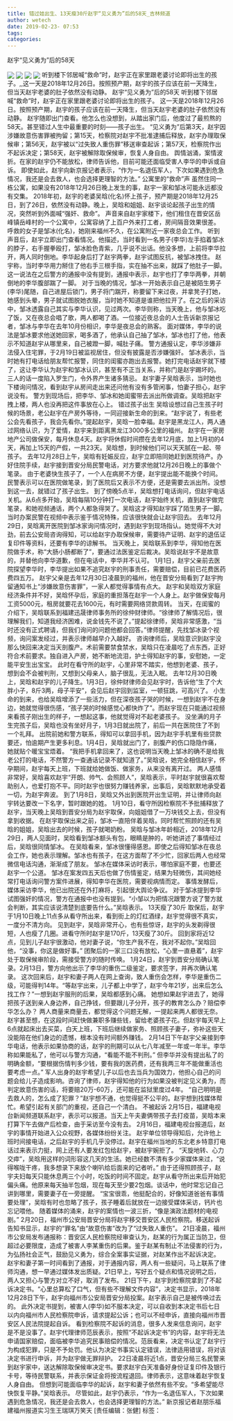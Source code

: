 ```yaml
---
title: 错过娃出生、13天瘦30斤赵宇“见义勇为”后的58天_吉林频道
author: wetech
date: 2019-02-23- 07:53
tags: 
categories: 
---
```

赵宇“见义勇为”后的58天
<!-- more -->
                
<img align="center" border="0" src="http://p2.ifengimg.com/a/2019_08/654a49d3c9c5878_size23_w400_h300.jpg" />
                
<img align="center" border="0" src="http://p0.ifengimg.com/a/2019_08/ca30c18e4b54ff9_size18_w400_h299.jpg" />
            
<img align="center" border="0" src="http://p2.ifengimg.com/a/2019_08/61abdba4450bfd6_size15_w400_h300.jpg" />
<img align="center" border="0" src="http://p2.ifengimg.com/a/2016/0810/204c433878d5cf9size1_w16_h16.png" />
听到楼下邻居喊“救命”时，赵宇正在家里跟老婆讨论即将出生的孩子。,,这一天是2018年12月26日。按照预产期，赵宇的孩子应该在前一天降生，但当天赵宇老婆的肚子依然没有动静。
赵宇“见义勇为”后的58天
听到楼下邻居喊“救命”时，赵宇正在家里跟老婆讨论即将出生的孩子。
这一天是2018年12月26日。按照预产期，赵宇的孩子应该在前一天降生，但当天赵宇老婆的肚子依然没有动静。
赵宇随即出门查看。他怎么也没想到，从踏出家门后，他度过了最煎熬的58天。甚至错过人生中最重要的时刻——孩子出生。
“见义勇为”后第3天，赵宇因涉嫌故意伤害罪被拘留；第15天，检察院对赵宇不批准逮捕后释放，赵宇办理取保候审；第56天，赵宇被以“过失致人重伤罪”移送审查起诉；第57天，检察院作出不起诉决定；第58天，赵宇被解除取保候审，恢复人身自由。
舆情汹涌，案情波折。在家的赵宇仍不能放松，律师告诉他，目前可能还面临受害人李华的申诉或自诉。
即使如此，赵宇向新京报记者表示，“作为一名退伍军人，下次如果遇到危急情况，我还是会去救人，也会选择更理智的方法。”
公寓里的“救命”声
虽然住同一栋公寓，如果没有2018年12月26日晚上发生的事，赵宇一家和邹冰可能永远都没有交集。
2018年初，赵宇的老婆吴晗(化名)怀上孩子，预产期是2018年12月25日，到了26日，依然没有动静。晚上，吴晗和姐姐、赵宇谈论起孩子出生的情况，突然听到外面喊“强奸、救命”。
声音来自赵宇家楼下，他们租住在晋安区岳峰镇岳峰村的一个公寓中，公寓容纳了上百户外来打工者，房间隔音效果很差。
呼救的女子是邹冰(化名)，她刚来福州不久，在公寓附近一家夜总会工作。
听到声音后，赵宇立即出门查看情况。他描述，当时看到一名男子(李华)左手掐着邹冰的脖子，右手握拳殴打，邹冰脸色青紫，几乎说不出话。他没多想，上前将李华拉开，两人同时倒地。李华起身后打了赵宇两拳，赵宇试图反抗，被邹冰拽住。
赵宇称，当时李华用力掰住了他右手三根手指，实在抽不出来，就踩了他肚子一脚。
这一说法在之后警方的通报中没有提到，通报中表示，赵宇也打了李华两拳，并朝倒地的李华腹部踹了一脚。
对于当晚的情况，邹冰一开始表示自己是被陌生男子(李华)尾随，自己进屋后锁门，男子将门踹开，称要留下来过夜，并拿凳子打她，她感到头晕，男子就试图脱她衣服，当时她不知道是谁把他拉开了。在之后的采访中，邹冰透露自己其实与李华认识，见过两次。李华则称，当天晚上，他与邹冰吃了饭，又在夜总会唱了歌，两人都喝了酒。一位接近夜总会的人士告诉新京报记者，邹冰与李华在去年10月份相识，李华是夜总会的熟客。
面对媒体，李华的说法是邹冰要求他送她回家，喝多酒了，他承认自己抽了邹冰，邹冰也打了他，他表示不知道赵宇从哪里来，自己被蹬一脚，喊肚子痛。
警方通报认定，李华涉嫌非法侵入住宅罪，于2月19日被监视居住，但没有披露是否涉嫌强奸。
邹冰表示，当时她有打电话给朋友帮忙报警，同住的闺蜜亦跑出去报警。她打完电话赵宇就下楼了，这让李华认为赵宇和邹冰认识，甚至有不正当关系，并称门是赵宇踢坏的。
三人的话一度陷入罗生门，令外界产生诸多猜忌。
赵宇妻子吴晗表示，当时她也下楼询问情况，看到赵宇从房间走出来还问他有没有多管闲事，怕妻子担心，赵宇说没有。
警方到现场后，把李华、邹冰和她闺蜜带去派出所做调查。吴晗把赵宇拽上楼，两人也没再把这件事放在心上。
错过孩子出生
吴晗设想过自己生孩子时候的场景，老公赵宇在产房外等待，一同迎接新生命的到来。“赵宇说了，有些老公会先看孩子，我会先看你。”提起赵宇，吴晗一脸幸福。赵宇是黑龙江人，两人通过网络认识，为了爱情，赵宇来到距离黑龙江3000多公里的福州。
赵宇在一家房地产公司做保安，每月休息4天。赵宇将休假时间攒在去年12月底，加上1月初的4天，再加上15天的产假，一共23天。吴晗想，到时候他们可以天天腻在一起、带孩子。
去年12月28日上午，吴晗有妊娠反应，赵宇立即陪同她赶到医院待产。办好住院手续，赵宇接到晋安分局民警电话，对方要求他就12月26日晚上的事做个笔录。
由于老婆快生孩子了，一个人在病房不方便，赵宇提出能不能换个时间。民警表示可以在医院做笔录，到了医院后又表示不方便，还是需要去派出所。没想到这一去，就错过了孩子出生。
到了傍晚5点半，吴晗想打电话询问，但赵宇电话关机。从6点多开始，吴晗每隔10分钟打一次电话，赵宇始终关机，直到赵宇做完笔录，和她视频通话，两个人都急得哭了。吴晗这才得知赵宇踩了陌生男子一脚。当时办案民警在视频中表示鉴于情况特殊，应该很快就会让赵宇回去。
去年12月29日，吴晗离开医院到邹冰家询问情况时，遇到赵宇到现场指认。她觉得不大对劲，前去公安局咨询得知，可以给赵宇办取保候审，需要待产证明、赵宇的退伍证复印件等资料，还要有李华的谅解书。
当天晚上，吴晗联系到李华，得知他在医院做手术，称“大肠小肠都断了”，要通过法医鉴定后裁决。吴晗说赵宇不是故意的，并替他向李华道歉，但在电话中，李华并不认可。
1月1日，赵宇父亲前去医院探望李华时，李华提出如果不追究赵宇的刑事责任，需要赔偿，目前已花费医药费四五万。
赵宇父亲是去年12月30日凌晨到的福州，他在晋安分局看到了赵宇拘留通知书上“涉嫌故意伤害罪”，一家人都觉得事情有点大。
赵宇和吴晗双方家庭经济条件并不好，吴晗怀孕后，家庭的重担落在赵宇一个人身上。赵宇做保安每月工资5000元，租房就要花去1600元，有时需要网络贷款周转。
当天，在闺蜜的介绍下，吴晗联系到福建迅晟律师事务所的徐仲财律师。“徐律师了解情况后，很理解我们，知道我经济困难，说金钱先不说了。”提起徐律师，吴晗非常感激，“当时还没有正式聘请，但我们询问的问题他都会回答。”律师提醒，先找邹冰录个视频，询问案发经过，并表示律师越早介入越好。
咨询律师后，吴晗意识到赵宇没那么快回来决定当天剖腹产。术前需要禁食禁水，吴晗只在凌晨吃了点东西，正好符合术前要求。独自进入产房，她不断地流泪，护士得知赵宇的事，安慰她，一定能平安生出宝宝。
此时在看守所的赵宇，心里非常不踏实，他想到老婆、孩子，想到会不会被判刑，又想到父母亲人，脑子很乱，无法入眠。
去年12月30日晚上，吴晗和赵宇的儿子降生。1月3日，徐仲财律师会见赵宇时，告诉他“生了个大胖小子，8斤3两，母子平安”，会见后赵宇回到监室，一顿狂跳，可高兴了。
小生命的到来，也给吴晗增添了一些活力，但在深夜孩子哭的时候，一想到赵宇不在身边，她就觉得很伤感，“孩子哭的时候感觉心都快炸了”。而赵宇现在只能通过视频来看孩子刚出生的样子，一想起这事，他就觉得对不起老婆孩子。
没坐满的月子
生完孩子后，吴晗也没有坐好月子，1月3日就出院了，前后一共在医院住了不到一个礼拜。
出院前她和警方联系，得知可以拿回手机，因为赵宇手机里有些贷款要还，怕逾期产生更多利息。1月4日，吴晗就出门了，剖腹产的伤口隐隐作痛，她就贴个暖宝宝焐着。
“我把手机拿回来了，这也说明当天晚上邹冰的确不是给我老公打的电话，不然警方一查通话记录不就知道了。”吴晗说，她完全相信赵宇，怀孕期间，赵宇每天上班，下班就给她做饭、做家务，从来没有离开过。
两人感情非常好，吴晗喜欢赵宇“开朗、帅气、会照顾人”，吴晗表示，平时赵宇就很喜欢帮助别人，也爱打抱不平。同时赵宇也很努力赚钱养家，出事后，吴晗默默地承受着一切，为赵宇奔波。
到了1月8日，吴晗又外出到医院开出生证明，并让律师向赵宇转达要改一下名字，暂时跟她的姓。
1月10日，看守所因检察院不予批捕释放了赵宇，当天晚上吴晗到晋安分局为赵宇取保，向姐姐借了一万块钱交上去，但没有拿到收据。
在赵宇取保出来之前，邹冰一直陪伴着吴晗。同时帮忙照顾的还有吴晗的姐姐，吴晗出去的时候，孩子就喝奶粉。
吴晗与邹冰年龄相近，2018年12月29日，两人见面时，吴晗看到邹冰额头有包，眼睛是肿的，听她讲述了事情经过后，吴晗很同情邹冰。
在吴晗看来，邹冰很懂得感恩。即使之后得知邹冰在夜总会工作，她也表示理解。邹冰也有孩子，在这方面帮了不少忙，回家后两人也经常微信电话沟通，渐渐成了朋友。
邹冰在媒体采访时表示，哪怕家庭不要，也要还赵宇一个公道。
邹冰在案发四五天后也做了伤情鉴定，结果为轻微伤，其间她经常打电话询问警方案件进展，得知李华在医院，需要视病情而定。
事情发酵后，媒体采访李华，他已出院还在外打麻将，引起很大舆论争议。
对于邹冰提到李华试图强奸的情况，警方在通报中也没有提到。“小邹以为把情况跟警方说了警方就会判断，其实应该说清楚到底要告什么。”吴晗表示。
13天瘦了30斤
取保后，赵宇于1月10日晚上11点多从看守所出来，看到街上的灯红酒绿，赵宇觉得很不真实，一度分不清方向。
见到赵宇，吴晗非常开心，也有些惊讶，赵宇的头发剃得很短，人也瘦了几圈。进看守所时赵宇是170斤，13天瘦了30斤。
回到家将近12点，见到儿子赵宇很激动，他对妻子说，“你生产我不在，我对不起你。”吴晗回他，“没事，你这是做好事。”
团聚后的一家三口没有放松，“心里一直悬着”，赵宇处于取保候审阶段，需接受警方的随时传唤。
1月24日，赵宇到晋安分局确认笔录。2月13日，警方向他出示了李华的重伤二级鉴定，要求签字，并再次确认笔录。
这次回来后，赵宇和妻子两人在网上查询，致人重伤会怎样，李华是重伤二级，可能得判14年。“等赵宇出来，儿子都上中学了，赵宇今年21岁，出来后怎么找工作？”一想到赵宇服刑的后果，吴晗都感到心痛。
她想如果赵宇进去了，她得把孩子送到亲人身边养，自己挣钱，但要跟儿子分开，孩子的教育怎么办？赔偿李华怎么办？
两人商量来商量去，都觉得这个问题无解，一提起来两人都很无奈。赵宇甚至想，在这段时间赶快做兼职多赚些钱，留给老婆孩子花。但赵宇每天早上6点就起床出去买菜，白天上班，下班后继续做家务、照顾孩子妻子，弥补这些天没能陪在他们身边的遗憾，根本没有时间额外赚钱。
2月14日下午赵宇父亲接到李华电话，他表示如果协商的话，赵宇的刑期可以从七八年减至一年或一年半。李华称如果能私了，他可以与警方沟通，“看能不能不判刑。”
但李华并没有提出私了的明确金额，“要根据伤情判多少钱，要有我的医药费，还有我两三年不能做重活也要考虑一点。”
军人出身的赵宇希望儿子以后也去当兵为国效力，他担心自己的问题会给儿子造成影响。咨询了律师，赵宇得知他的行为如果没被判定见义勇为，而判定故意伤害的话，将要赔20万-60万，还可能在监狱里度过4年。
“自己明明是去救人的，怎么成了犯罪？”赵宇想不通，也觉得挺不公平的。赵宇想到找媒体帮忙。希望引起有关部门的重视，还自己一个清白。
不被起诉
2月15日，福建电视台新闻频道联系赵宇，表示可以报道。当天上午夫妻俩带孩子去打疫苗，吴晗本来打算下午去做产后检查，由于采访至今没有去。
2月16日，福建电视台报道后，赵宇的事情开始进入公众视野，各媒体纷纷关注。
赵宇单位领导得知后，允许他上班时间接电话，之后赵宇的手机几乎没停过。赵宇在福州当地的东北老乡特意打电话过来表示力挺，网上还有人要发红包给赵宇，被赵宇婉拒了。
“天旋地转、心力交瘁”，吴晗用这样的词形容这几天的生活。她已经数不清有多少家媒体来过，“说得喉咙干疼，我多想录下来放个喇叭给后面来的记者听。”
由于还得照顾孩子，赵宇夫妇每天只能休息两三个小时，吃饭的时间不固定。赵宇从看守所出来后开始犯偏头痛。他原来每天抽半包烟，现在每天至少要2包烟。谈话中，他时常忘记自己讲到哪里，需要妻子在一旁提醒。
“宝宝很乖，他挺配合的，好像知道爸爸有事情要处理”，吴晗有时也忽略了孩子，孩子睡着后就放在一边接受媒体采访，钙片也忘记喂他。
随着媒体的涌来，赵宇的案情也一波三折，“像是演政法题材的电视剧。”
2月20日，福州市公安局晋安分局将赵宇移交晋安区人民检察院。移送起诉告知书显示，赵宇的“罪名”由“故意伤害”改为了“过失致人重伤”。
21日凌晨，福州市公安局发布通报称：晋安区人民检察院经审查认为，赵某的行为属正当防卫，但超过必要限度，造成了被害人李某重伤的后果。鉴于赵某有制止不法侵害的行为，为弘扬社会正气，鼓励见义勇为，综合全案事实证据，对赵某作出不起诉决定。
赵宇和妻子第一时间看到了通报，对于通报内容，两人有一些疑问，马上联系了律师沟通，想一早通过媒体发出质疑。21日早上，写好五个疑点和情况说明之后，两人又担心与警方对立不好，取消了发布。
21日下午，赵宇到检察院拿到了不起诉决定书。“心里总算松了口气，但有些不理解文件内容”，决定书显示，2018年12月28日下午，赵宇向福州市公安局晋安分局投案。赵宇表示自己是被传唤过去的。
此外决定书提到，被害人(李华)如不服本决定，可以自收到本决定书后七日以内向福州市人民检察院申诉，请求提起公诉；也可以不经申诉，直接向福州市晋安区人民法院提起自诉。
看到检察院不起诉的消息，很多人发来信息询问，赵宇是不是没事了。赵宇代理律师范辰表示，按照“不起诉决定书”的内容，赵宇将无法申请国家赔偿，面临被李华追究民事赔偿的情况。范辰看来，决定书认定了赵宇行为构成犯罪，只是不予处罚。他认为决定书事实认定错误，法律适用错误，将对该决定书进行申诉，并为赵宇做无罪辩护。
22日凌晨将近1点，晋安分局三名民警来到赵宇家中，送达解除取保候审决定书。要求赵宇白天准备好身份证复印件及银行卡号，等待民警联系，并表示保证金将按流程退回。律师表示，这意味着赵宇恢复人身自由。
但想到可能面临李华的起诉，赵宇和妻子依然有些不安。“多希望能尽快恢复平静。”吴晗表示。
尽管如此，赵宇仍表示，“作为一名退伍军人，下次如果遇到危急情况，我还是会去救人，也会选择更理智的方法。”
新京报记者赵朋乐福建福州报道实习生王瑞琪万笑天
[责任编辑：张健]
标签：
 
 
             
